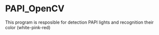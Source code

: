 # PAPI_OpenCV
This program is resposible for detection PAPI lights and recognition their color (white-pink-red)
